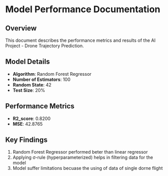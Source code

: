 # Model Performance Documentation

## Overview
This document describes the performance metrics and results of the AI Project - Drone Trajectory Prediction.

## Model Details
- **Algorithm**: Random Forest Regressor
- **Number of Estimators**: 100
- **Random State**: 42
- **Test Size**: 20%

## Performance Metrics
- **R2_score**: 0.8200
- **MSE**: 42.8765

## Key Findings
1. Random Forest Regressor performed beter than linear regressor
2. Applying σ-rule (hyperparameterized) helps in filtering data for the model
3. Model suffer limitations becuase the using of data of single dorne flight
